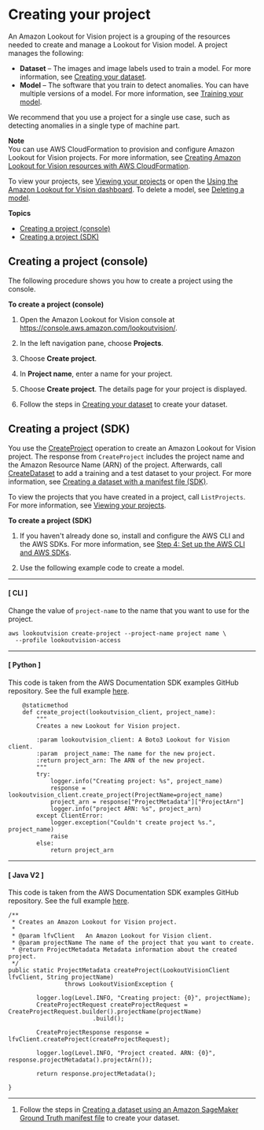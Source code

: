 # Creating your project<a name="model-create-project"></a>

An Amazon Lookout for Vision project is a grouping of the resources needed to create and manage a Lookout for Vision model\. A project manages the following:
+ **Dataset** – The images and image labels used to train a model\. For more information, see [Creating your dataset](model-create-dataset.md)\.
+ **Model** – The software that you train to detect anomalies\. You can have multiple versions of a model\. For more information, see [Training your model](model-train.md)\. 

We recommend that you use a project for a single use case, such as detecting anomalies in a single type of machine part\. 

**Note**  
You can use AWS CloudFormation to provision and configure Amazon Lookout for Vision projects\. For more information, see [Creating Amazon Lookout for Vision resources with AWS CloudFormation](creating-projects-with-cloudformation.md)\.

To view your projects, see [Viewing your projects](view-projects.md) or open the [Using the Amazon Lookout for Vision dashboard](dashboard.md)\. To delete a model, see [Deleting a model](delete-model.md)\. 

**Topics**
+ [Creating a project \(console\)](#create-project-console)
+ [Creating a project \(SDK\)](#create-project-sdk)

## Creating a project \(console\)<a name="create-project-console"></a>

The following procedure shows you how to create a project using the console\.

**To create a project \(console\)**

1. Open the Amazon Lookout for Vision console at [ https://console\.aws\.amazon\.com/lookoutvision/]( https://console.aws.amazon.com/lookoutvision/)\.

1. In the left navigation pane, choose **Projects**\.

1. Choose **Create project**\. 

1. In **Project name**, enter a name for your project\.

1. Choose **Create project**\. The details page for your project is displayed\.

1. Follow the steps in [Creating your dataset](model-create-dataset.md) to create your dataset\.

## Creating a project \(SDK\)<a name="create-project-sdk"></a>

You use the [CreateProject](https://docs.aws.amazon.com/lookout-for-vision/latest/APIReference/API_CreateProject) operation to create an Amazon Lookout for Vision project\. The response from `CreateProject` includes the project name and the Amazon Resource Name \(ARN\) of the project\. Afterwards, call [CreateDataset](https://docs.aws.amazon.com/lookout-for-vision/latest/APIReference/API_CreateDataset) to add a training and a test dataset to your project\. For more information, see [Creating a dataset with a manifest file \(SDK\)](create-dataset-sdk.md)\. 

To view the projects that you have created in a project, call `ListProjects`\. For more information, see [Viewing your projects](view-projects.md)\. 

**To create a project \(SDK\)**

1. If you haven't already done so, install and configure the AWS CLI and the AWS SDKs\. For more information, see [Step 4: Set up the AWS CLI and AWS SDKs](su-awscli-sdk.md)\.

1. Use the following example code to create a model\.

------
#### [ CLI ]

   Change the value of `project-name` to the name that you want to use for the project\.

   ```
   aws lookoutvision create-project --project-name project name \
     --profile lookoutvision-access
   ```

------
#### [ Python ]

   This code is taken from the AWS Documentation SDK examples GitHub repository\. See the full example [here](https://github.com/awsdocs/aws-doc-sdk-examples/blob/main/python/example_code/lookoutvision/train_host.py)\. 

   ```
       @staticmethod
       def create_project(lookoutvision_client, project_name):
           """
           Creates a new Lookout for Vision project.
   
           :param lookoutvision_client: A Boto3 Lookout for Vision client.
           :param  project_name: The name for the new project.
           :return project_arn: The ARN of the new project.
           """
           try:
               logger.info("Creating project: %s", project_name)
               response = lookoutvision_client.create_project(ProjectName=project_name)
               project_arn = response["ProjectMetadata"]["ProjectArn"]
               logger.info("project ARN: %s", project_arn)
           except ClientError:
               logger.exception("Couldn't create project %s.", project_name)
               raise
           else:
               return project_arn
   ```

------
#### [ Java V2 ]

   This code is taken from the AWS Documentation SDK examples GitHub repository\. See the full example [here](https://github.com/awsdocs/aws-doc-sdk-examples/blob/main/javav2/example_code/lookoutvision/src/main/java/com/example/lookoutvision/CreateProject.java)\. 

   ```
   /**
    * Creates an Amazon Lookout for Vision project.
    * 
    * @param lfvClient   An Amazon Lookout for Vision client.
    * @param projectName The name of the project that you want to create.
    * @return ProjectMetadata Metadata information about the created project.
    */
   public static ProjectMetadata createProject(LookoutVisionClient lfvClient, String projectName)
                   throws LookoutVisionException {
   
           logger.log(Level.INFO, "Creating project: {0}", projectName);
           CreateProjectRequest createProjectRequest = CreateProjectRequest.builder().projectName(projectName)
                           .build();
   
           CreateProjectResponse response = lfvClient.createProject(createProjectRequest);
   
           logger.log(Level.INFO, "Project created. ARN: {0}", response.projectMetadata().projectArn());
   
           return response.projectMetadata();
   
   }
   ```

------

1. Follow the steps in [Creating a dataset using an Amazon SageMaker Ground Truth manifest file](create-dataset-ground-truth.md) to create your dataset\.